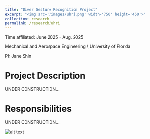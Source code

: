 ```yaml
---
title: "Diver Gesture Recognition Project"
excerpt: "<img src='/images/uhri.png' width='750' height='450'>"
collection: research
permalink: /research/uhri
---
```


Time affiliated: June 2025 - Aug. 2025

Mechanical and Aerospace Engineering \\
University of Florida

PI: Jane Shin

Project Description
======
UNDER CONSTRUCTION...

Responsibilities
======
UNDER CONSTRUCTION...

![alt text](../images/favicon.ico)

